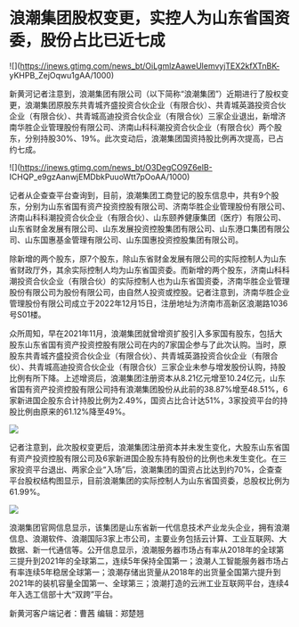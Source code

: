 # 浪潮集团股权变更，实控人为山东省国资委，股份占比已近七成

![](https://inews.gtimg.com/news_bt/OiLgmlzAaweUlemvyjTEX2kfXTnBK-
yKHPB_ZejOqwu1gAA/1000)

新黄河记者注意到，浪潮集团有限公司（以下简称“浪潮集团”）近期进行了股权变更，浪潮集团原股东共青城齐盛投资合伙企业（有限合伙）、共青城英潞投资合伙企业（有限合伙）、共青城高迪投资合伙企业（有限合伙）三家企业退出，新增济南华胜企业管理股份有限公司、济南山科科潮投资合伙企业（有限合伙）两个股东，分别持股30%、19%。此次变动后，浪潮集团国资持股比例再次提高，已占约七成。

![](https://inews.gtimg.com/news_bt/O3DegCO9Z6elB-
ICHQP_e9gzAanwjEMDbkPuuoWtt7pOoAA/1000)

记者从企查查平台查询到，目前，浪潮集团工商登记的股东信息中，共有9个股东，分别为山东省国有资产投资控股有限公司、济南华胜企业管理股份有限公司、济南山科科潮投资合伙企业（有限合伙）、山东颐养健康集团（医疗）有限公司、山东省财金发展有限公司、山东发展投资控股集团有限公司、山东港口集团有限公司、山东国惠基金管理有限公司、山东国惠投资控股集团有限公司。

除新增的两个股东，原7个股东，除山东省财金发展有限公司的实际控制人为山东省财政厅外，其余实际控制人均为山东省国资委。而新增的两个股东，济南山科科潮投资合伙企业（有限合伙）的实际控制人也为山东省国资委，济南华胜企业管理股份有限公司为股份有限公司，由自然人投资或控股。记者注意到，济南华胜企业管理股份有限公司成立于2022年12月15日，注册地址为济南市高新区浪潮路1036号S01楼。

众所周知，早在2021年11月，浪潮集团就曾增资扩股引入多家国有股东，包括大股东山东省国有资产投资控股有限公司在内的7家国企参与了此次认购。当时，原股东共青城齐盛投资合伙企业（有限合伙）、共青城英潞投资合伙企业（有限合伙）、共青城高迪投资合伙企业（有限合伙）三家企业未参与增发股份认购，持股比例有所下降。上述增资后，浪潮集团注册资本从8.21亿元增至10.24亿元，山东省国有资产投资控股有限公司持有浪潮集团股份从此前的38.87%增至48.51%，6家新进国企股东合计持股比例为2.49%，国资占比合计达51%，3家投资平台的持股比例由原来的61.12%降至49%。

![](https://inews.gtimg.com/news_bt/OlHqoeZ6jnaynQMCxU7LmKVbtGL9AFXH91pNS6QNvqZzIAA/1000)

记者注意到，此次股权变更后，浪潮集团注册资本并未发生变化，大股东山东省国有资产投资控股有限公司及6家新进国企股东持有股份的比例也未发生变化。在三家投资平台退出、两家企业“入场”后，浪潮集团的国资占比达到约70%，企查查平台股权结构图显示，目前浪潮集团的实际控制人为山东省国资委，总股权比例为61.99%。

![](https://inews.gtimg.com/news_bt/OybjUyRaKcQsePRs8g00OZTHypunZYsRQ_5_LmPnS_FrEAA/1000)

浪潮集团官网信息显示，该集团是山东省新一代信息技术产业龙头企业，拥有浪潮信息、浪潮软件、浪潮国际3家上市公司，主要业务包括云计算、工业互联网、大数据、新一代通信等。公开信息显示，浪潮服务器市场占有率从2018年的全球第三提升到2021年的全球第二，连续5年保持全国第一；浪潮人工智能服务器市场占有率连续5年稳居全球第一；浪潮存储出货量从2018年的出货量全国第六提升到2021年的装机容量全国第一、全球第三；浪潮打造的云洲工业互联网平台，连续4年入选工信部十大“双跨”平台。

新黄河客户端记者：曹茜 编辑：郑楚翘

